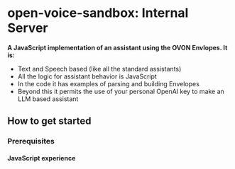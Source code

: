 # open-voice-sandbox: Internal Server

__A JavaScript implementation of an assistant using the OVON Envlopes. It is:__
* Text and Speech based (like all the standard assistants)
* All the logic for assistant behavior is JavaScript
* In the code it has examples of parsing and building Envelopes
* Beyond this it permits the use of your personal OpenAI key to make an LLM based assistant

## How to get started

### Prerequisites

#### JavaScript experience
